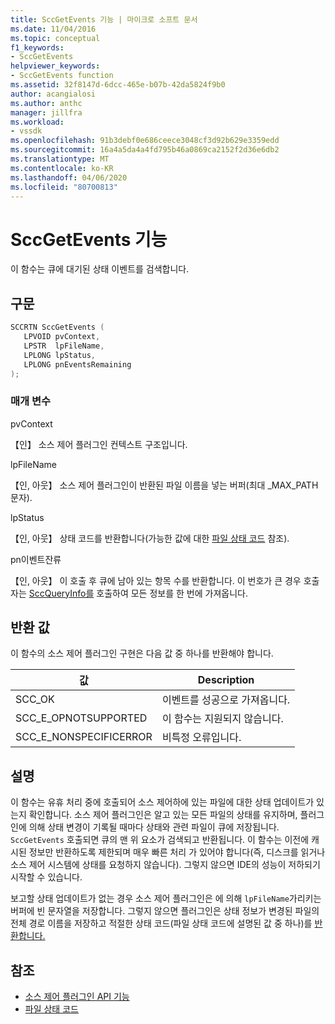 ```yaml
---
title: SccGetEvents 기능 | 마이크로 소프트 문서
ms.date: 11/04/2016
ms.topic: conceptual
f1_keywords:
- SccGetEvents
helpviewer_keywords:
- SccGetEvents function
ms.assetid: 32f8147d-6dcc-465e-b07b-42da5824f9b0
author: acangialosi
ms.author: anthc
manager: jillfra
ms.workload:
- vssdk
ms.openlocfilehash: 91b3debf0e686ceece3048cf3d92b629e3359edd
ms.sourcegitcommit: 16a4a5da4a4fd795b46a0869ca2152f2d36e6db2
ms.translationtype: MT
ms.contentlocale: ko-KR
ms.lasthandoff: 04/06/2020
ms.locfileid: "80700813"
---
```

# <a name="sccgetevents-function"></a>SccGetEvents 기능
이 함수는 큐에 대기된 상태 이벤트를 검색합니다.

## <a name="syntax"></a>구문

```cpp
SCCRTN SccGetEvents (
   LPVOID pvContext,
   LPSTR  lpFileName,
   LPLONG lpStatus,
   LPLONG pnEventsRemaining
);
```

### <a name="parameters"></a>매개 변수
 pvContext

【인】 소스 제어 플러그인 컨텍스트 구조입니다.

 lpFileName

【인, 아웃】 소스 제어 플러그인이 반환된 파일 이름을 넣는 버퍼(최대 _MAX_PATH 문자).

 lpStatus

【인, 아웃】 상태 코드를 반환합니다(가능한 값에 대한 [파일 상태 코드](../extensibility/file-status-code-enumerator.md) 참조).

 pn이벤트잔류

【인, 아웃】 이 호출 후 큐에 남아 있는 항목 수를 반환합니다. 이 번호가 큰 경우 호출자는 [SccQueryInfo를](../extensibility/sccqueryinfo-function.md) 호출하여 모든 정보를 한 번에 가져옵니다.

## <a name="return-value"></a>반환 값
 이 함수의 소스 제어 플러그인 구현은 다음 값 중 하나를 반환해야 합니다.

|값|Description|
|-----------|-----------------|
|SCC_OK|이벤트를 성공으로 가져옵니다.|
|SCC_E_OPNOTSUPPORTED|이 함수는 지원되지 않습니다.|
|SCC_E_NONSPECIFICERROR|비특정 오류입니다.|

## <a name="remarks"></a>설명
 이 함수는 유휴 처리 중에 호출되어 소스 제어하에 있는 파일에 대한 상태 업데이트가 있는지 확인합니다. 소스 제어 플러그인은 알고 있는 모든 파일의 상태를 유지하며, 플러그인에 의해 상태 변경이 기록될 때마다 상태와 관련 파일이 큐에 저장됩니다. `SccGetEvents` 호출되면 큐의 맨 위 요소가 검색되고 반환됩니다. 이 함수는 이전에 캐시된 정보만 반환하도록 제한되며 매우 빠른 처리 가 있어야 합니다(즉, 디스크를 읽거나 소스 제어 시스템에 상태를 요청하지 않습니다). 그렇지 않으면 IDE의 성능이 저하되기 시작할 수 있습니다.

 보고할 상태 업데이트가 없는 경우 소스 제어 플러그인은 에 의해 `lpFileName`가리키는 버퍼에 빈 문자열을 저장합니다. 그렇지 않으면 플러그인은 상태 정보가 변경된 파일의 전체 경로 이름을 저장하고 적절한 상태 코드(파일 상태 코드에 설명된 값 중 하나)를 [반환합니다.](../extensibility/file-status-code-enumerator.md)

## <a name="see-also"></a>참조
- [소스 제어 플러그인 API 기능](../extensibility/source-control-plug-in-api-functions.md)
- [파일 상태 코드](../extensibility/file-status-code-enumerator.md)
